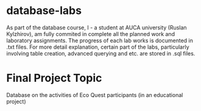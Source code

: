 # database-labs

As part of the database course, I - a student at AUCA university (Ruslan Kylzhirov),
am fully commited in complete all the planned work and laboratory
assignments. The progress of each lab works is documented in .txt files.
For more detail explanation, certain part of the labs, particularly
involving table creation, advanced querying and etc. are stored
in .sql files.

# Final Project Topic

Database on the activities of Eco Quest participants
(in an educational project)
